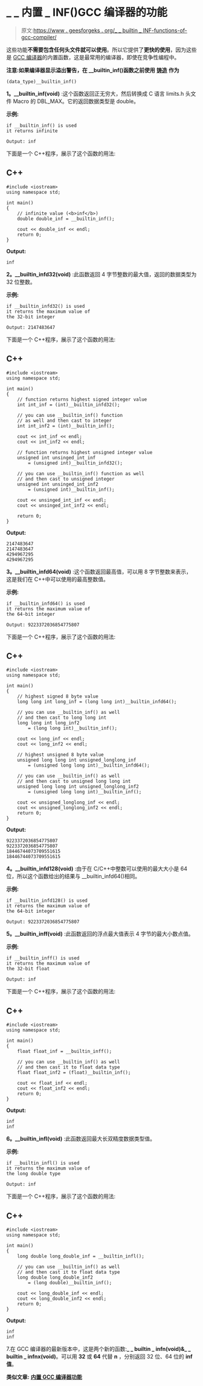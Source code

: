 # _ _ 内置 _ INF()GCC 编译器的功能

> 原文:[https://www . geesforgeks . org/_ _ builtin _ INF-functions-of-gcc-compiler/](https://www.geeksforgeeks.org/__builtin_inf-functions-of-gcc-compiler/)

这些功能**不需要包含任何头文件就可以使用**。所以它提供了**更快的使用**，因为这些是 [GCC 编译器](https://www.geeksforgeeks.org/builtin-functions-gcc-compiler/)的内置函数，这是最常用的编译器，即使在竞争性编程中。

**注意:如果编译器显示溢出警告，在 __builtin_inf()函数之前使用** [**铸造**](https://www.geeksforgeeks.org/type-conversion-c/) **作为**

```
(data_type)__builtin_inf()
```

**1。__builtin_inf(void)** :这个函数返回正无穷大，然后转换成 C 语言 limits.h 头文件 Macro 的 DBL_MAX。它的返回数据类型是 double。

**示例:**

```
if __builtin_inf() is used
it returns infinite

Output: inf
```

下面是一个 C++程序，展示了这个函数的用法:

## C++

```
#include <iostream>
using namespace std;

int main()
{
    // infinite value (<b>inf</b>)
    double double_inf = __builtin_inf();

    cout << double_inf << endl;
    return 0;
}
```

**Output:** 

```
inf
```

**2。__builtin_infd32(void)** :此函数返回 4 字节整数的最大值，返回的数据类型为 32 位整数。

**示例:**

```
if __builtin_infd32() is used
it returns the maximum value of
the 32-bit integer

Output: 2147483647
```

下面是一个 C++程序，展示了这个函数的用法:

## C++

```
#include <iostream>
using namespace std;

int main()
{
    // function returns highest signed integer value
    int int_inf = (int)__builtin_infd32();

    // you can use __builtin_inf() function
    // as well and then cast to integer
    int int_inf2 = (int)__builtin_inf();

    cout << int_inf << endl;
    cout << int_inf2 << endl;

    // function returns highest unsigned integer value
    unsigned int unsinged_int_inf
        = (unsigned int)__builtin_infd32();

    // you can use __builtin_inf() function as well
    // and then cast to unsigned integer
    unsigned int unsinged_int_inf2
        = (unsigned int)__builtin_inf();

    cout << unsinged_int_inf << endl;
    cout << unsinged_int_inf2 << endl;

    return 0;
}
```

**Output:** 

```
2147483647
2147483647
4294967295
4294967295
```

**3。__builtin_infd64(void)** :这个函数返回最高值，可以用 8 字节整数来表示，这是我们在 C++中可以使用的最高整数值。

**示例:**

```
if __builtin_infd64() is used
it returns the maximum value of
the 64-bit integer

Output: 9223372036854775807
```

下面是一个 C++程序，展示了这个函数的用法:

## C++

```
#include <iostream>
using namespace std;

int main()
{
    // highest signed 8 byte value
    long long int long_inf = (long long int)__builtin_infd64();

    // you can use __builtin_inf() as well
    // and then cast to long long int
    long long int long_inf2
        = (long long int)__builtin_inf();

    cout << long_inf << endl;
    cout << long_inf2 << endl;

    // highest unsigned 8 byte value
    unsigned long long int unsigned_longlong_inf
        = (unsigned long long int)__builtin_infd64();

    // you can use __builtin_inf() as well
    // and then cast to unsigned long long int
    unsigned long long int unsigned_longlong_inf2
        = (unsigned long long int)__builtin_inf();

    cout << unsigned_longlong_inf << endl;
    cout << unsigned_longlong_inf2 << endl;
    return 0;
}
```

**Output:** 

```
9223372036854775807
9223372036854775807
18446744073709551615
18446744073709551615
```

**4。__builtin_infd128(void)** :由于在 C/C++中整数可以使用的最大大小是 64 位，所以这个函数给出的结果与 __builtin_infd64()相同。

**示例:**

```
if __builtin_infd128() is used
it returns the maximum value of
the 64-bit integer

Output: 9223372036854775807
```

**5。__builtin_inff(void)** :此函数返回的浮点最大值表示 4 字节的最大小数点值。

**示例:**

```
if __builtin_inff() is used
it returns the maximum value of
the 32-bit float

Output: inf
```

下面是一个 C++程序，展示了这个函数的用法:

## C++

```
#include <iostream>
using namespace std;

int main()
{
    float float_inf = __builtin_inff();

    // you can use __builtin_inf() as well
    // and then cast it to float data type
    float float_inf2 = (float)__builtin_inf();

    cout << float_inf << endl;
    cout << float_inf2 << endl;
    return 0;
}
```

**Output:** 

```
inf
inf
```

**6。__builtin_infl(void)** :此函数返回最大长双精度数据类型值。

**示例:**

```
if __builtin_infl() is used
it returns the maximum value of
the long double type

Output: inf
```

下面是一个 C++程序，展示了这个函数的用法:

## C++

```
#include <iostream>
using namespace std;

int main()
{
    long double long_double_inf = __builtin_infl();

    // you can use __builtin_inf() as well
    // and then cast it to float data type
    long double long_double_inf2
        = (long double)__builtin_inf();

    cout << long_double_inf << endl;
    cout << long_double_inf2 << endl;
    return 0;
}
```

**Output:** 

```
inf
inf
```

7.在 GCC 编译器的最新版本中，这是两个新的函数:**_ _ builtin _ infn(void)&_ _ builtin _ infnx(void)**。可以用 **32** 或 **64** 代替 **n** ，分别返回 32 位、64 位的 **inf 值**。

**类似文章:** [**内置 GCC 编译器功能**](https://www.geeksforgeeks.org/builtin-functions-gcc-compiler/)